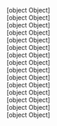 [object Object]  
[object Object]  
[object Object]  
[object Object]  
[object Object]  
[object Object]  
[object Object]  
[object Object]  
[object Object]  
[object Object]  
[object Object]  
[object Object]  
[object Object]  
[object Object]  
[object Object]